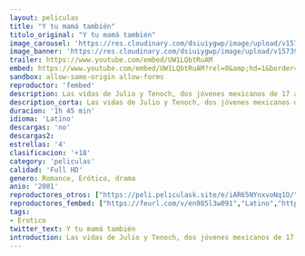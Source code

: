 ```yaml
---
layout: peliculas
title: "Y tu mamá también"
titulo_original: "Y tu mamá también"
image_carousel: 'https://res.cloudinary.com/dsiuiygwp/image/upload/v1573953006/tu-mama-min_sfao5v.jpg'
image_banner: 'https://res.cloudinary.com/dsiuiygwp/image/upload/v1573953009/5370082-min_e2pdqa.jpg'
trailer: https://www.youtube.com/embed/UW1LQbtRuAM
embed: https://www.youtube.com/embed/UW1LQbtRuAM?rel=0&amp;hd=1&border=0&wmode=opaque&enablejsapi=1&modestbranding=1&controls=1&showinfo=1
sandbox: allow-same-origin allow-forms
reproductor: 'fembed'
description: Las vidas de Julio y Tenoch, dos jóvenes mexicanos de 17 años, están regidas por su apetito sexual, su amistad, y por su deseo de alcanzar la madurez. Durante una festiva tarde de boda con sus familias, conocen a Luisa, una española de 28 años.
description_corta: Las vidas de Julio y Tenoch, dos jóvenes mexicanos de 17 años, están regidas por su apetito sexual, su amistad, y por su deseo de alcanzar la madurez. Durante una..
duracion: '1h 45 min'
idioma: 'Latino'
descargas: 'no'
descargas2:
estrellas: '4'
clasificacion: '+18'
category: 'peliculas'
calidad: 'Full HD'
genero: Romance, Erótico, drama
anio: '2001'
reproductores_otros: ["https://peli.peliculask.site/e/iAR65NYnxvoNq1O/","Latino","https://mstream.website/ux6vz5j5ljqz","Latino"]
reproductores_fembed: ["https://feurl.com/v/en985l3w091","Latino","https://feurl.com/v/1xvqx1n5xo4","Latino","https://feurl.com/v/409xmxxg1yv","Latino"]
tags:
- Erotico
twitter_text: Y tu mamá también
introduction: Las vidas de Julio y Tenoch, dos jóvenes mexicanos de 17 años, están regidas por su apetito sexual, su amistad, y por su deseo de alcanzar la madurez. Durante una
---
```



 







